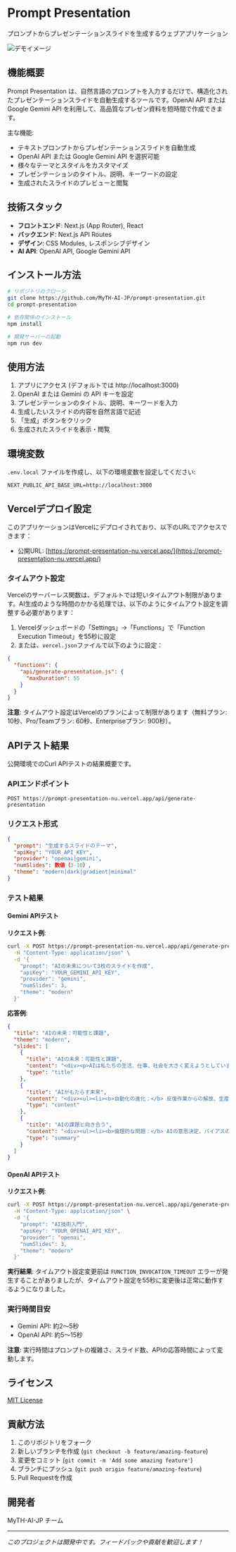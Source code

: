 # Prompt Presentation

プロンプトからプレゼンテーションスライドを生成するウェブアプリケーション

![デモイメージ](https://placehold.jp/150x150.png)

## 機能概要

Prompt Presentation は、自然言語のプロンプトを入力するだけで、構造化されたプレゼンテーションスライドを自動生成するツールです。OpenAI API または Google Gemini API を利用して、高品質なプレゼン資料を短時間で作成できます。

主な機能:
- テキストプロンプトからプレゼンテーションスライドを自動生成
- OpenAI API または Google Gemini API を選択可能
- 様々なテーマとスタイルをカスタマイズ
- プレゼンテーションのタイトル、説明、キーワードの設定
- 生成されたスライドのプレビューと閲覧

## 技術スタック

- **フロントエンド**: Next.js (App Router), React
- **バックエンド**: Next.js API Routes
- **デザイン**: CSS Modules, レスポンシブデザイン
- **AI API**: OpenAI API, Google Gemini API

## インストール方法

```bash
# リポジトリのクローン
git clone https://github.com/MyTH-AI-JP/prompt-presentation.git
cd prompt-presentation

# 依存関係のインストール
npm install

# 開発サーバーの起動
npm run dev
```

## 使用方法

1. アプリにアクセス (デフォルトでは http://localhost:3000)
2. OpenAI または Gemini の API キーを設定
3. プレゼンテーションのタイトル、説明、キーワードを入力
4. 生成したいスライドの内容を自然言語で記述
5. 「生成」ボタンをクリック
6. 生成されたスライドを表示・閲覧

## 環境変数

`.env.local` ファイルを作成し、以下の環境変数を設定してください:

```
NEXT_PUBLIC_API_BASE_URL=http://localhost:3000
```

## Vercelデプロイ設定

このアプリケーションはVercelにデプロイされており、以下のURLでアクセスできます：

- 公開URL: [https://prompt-presentation-nu.vercel.app/](https://prompt-presentation-nu.vercel.app/)

### タイムアウト設定

Vercelのサーバーレス関数は、デフォルトでは短いタイムアウト制限があります。AI生成のような時間のかかる処理では、以下のようにタイムアウト設定を調整する必要があります：

1. Vercelダッシュボードの「Settings」→「Functions」で「Function Execution Timeout」を55秒に設定
2. または、`vercel.json`ファイルで以下のように設定：

```json
{
  "functions": {
    "api/generate-presentation.js": {
      "maxDuration": 55
    }
  }
}
```

**注意**: タイムアウト設定はVercelのプランによって制限があります（無料プラン: 10秒、Pro/Teamプラン: 60秒、Enterpriseプラン: 900秒）。

## APIテスト結果

公開環境でのCurl APIテストの結果概要です。

### APIエンドポイント

```
POST https://prompt-presentation-nu.vercel.app/api/generate-presentation
```

### リクエスト形式

```json
{
  "prompt": "生成するスライドのテーマ",
  "apiKey": "YOUR_API_KEY",
  "provider": "openai|gemini",
  "numSlides": 数値（3-10）,
  "theme": "modern|dark|gradient|minimal"
}
```

### テスト結果

#### Gemini APIテスト

**リクエスト例**:
```bash
curl -X POST https://prompt-presentation-nu.vercel.app/api/generate-presentation \
  -H "Content-Type: application/json" \
  -d '{
    "prompt": "AIの未来について3枚のスライドを作成",
    "apiKey": "YOUR_GEMINI_API_KEY",
    "provider": "gemini",
    "numSlides": 3,
    "theme": "modern"
  }'
```

**応答例**:
```json
{
  "title": "AIの未来：可能性と課題",
  "theme": "modern",
  "slides": [
    {
      "title": "AIの未来：可能性と課題",
      "content": "<div><p>AIは私たちの生活、仕事、社会を大きく変えようとしています。</p><p>このプレゼンテーションでは、AIの未来について、その可能性と課題を探ります。</p></div>",
      "type": "title"
    },
    {
      "title": "AIがもたらす未来",
      "content": "<div><ul><li><b>自動化の進化：</b> 反復作業からの解放、生産性の向上</li><li><b>医療の革新：</b> 診断精度向上、個別化医療の実現</li><li><b>持続可能な社会：</b> エネルギー効率の最適化、環境問題の解決</li><li><b>新たな産業の創出：</b> AIを活用した新サービス、新ビジネスモデル</li></ul></div>",
      "type": "content"
    },
    {
      "title": "AIの課題と向き合う",
      "content": "<div><ul><li><b>倫理的な問題：</b> AIの意思決定、バイアスの排除</li><li><b>雇用の変化：</b> スキルシフト、新たな雇用の創出</li><li><b>セキュリティリスク：</b> AIの悪用、プライバシー侵害</li><li><b>技術的な限界：</b> まだ発展途上の技術、予測不可能性</li><li><b>まとめ：</b> AIの未来は、私たちがどのように向き合うかにかかっています。可能性を最大限に活かし、課題を克服することで、より良い未来を創造できます。</li></ul></div>",
      "type": "summary"
    }
  ]
}
```

#### OpenAI APIテスト

**リクエスト例**:
```bash
curl -X POST https://prompt-presentation-nu.vercel.app/api/generate-presentation \
  -H "Content-Type: application/json" \
  -d '{
    "prompt": "AI技術入門",
    "apiKey": "YOUR_OPENAI_API_KEY",
    "provider": "openai",
    "numSlides": 3,
    "theme": "modern"
  }'
```

**実行結果**:
タイムアウト設定変更前は `FUNCTION_INVOCATION_TIMEOUT` エラーが発生することがありましたが、タイムアウト設定を55秒に変更後は正常に動作するようになりました。

### 実行時間目安

- Gemini API: 約2〜5秒
- OpenAI API: 約5〜15秒

**注意**: 実行時間はプロンプトの複雑さ、スライド数、APIの応答時間によって変動します。

## ライセンス

[MIT License](LICENSE)

## 貢献方法

1. このリポジトリをフォーク
2. 新しいブランチを作成 (`git checkout -b feature/amazing-feature`)
3. 変更をコミット (`git commit -m 'Add some amazing feature'`)
4. ブランチにプッシュ (`git push origin feature/amazing-feature`)
5. Pull Requestを作成

## 開発者

MyTH-AI-JP チーム

---

*このプロジェクトは開発中です。フィードバックや貢献を歓迎します！* 